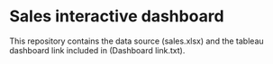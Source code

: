 # Sales interactive dashboard

This repository contains the data source (sales.xlsx) and the tableau dashboard link included in (Dashboard link.txt).
